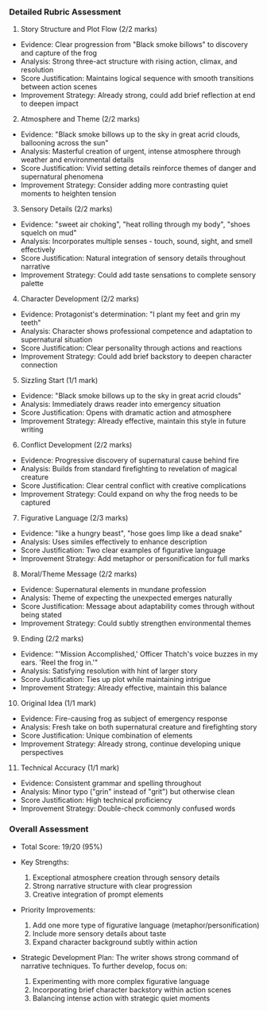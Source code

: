 ### Detailed Rubric Assessment

1. Story Structure and Plot Flow (2/2 marks)

- Evidence: Clear progression from "Black smoke billows" to discovery and capture of the frog
- Analysis: Strong three-act structure with rising action, climax, and resolution
- Score Justification: Maintains logical sequence with smooth transitions between action scenes
- Improvement Strategy: Already strong, could add brief reflection at end to deepen impact

2. Atmosphere and Theme (2/2 marks)

- Evidence: "Black smoke billows up to the sky in great acrid clouds, ballooning across the sun"
- Analysis: Masterful creation of urgent, intense atmosphere through weather and environmental details
- Score Justification: Vivid setting details reinforce themes of danger and supernatural phenomena
- Improvement Strategy: Consider adding more contrasting quiet moments to heighten tension

3. Sensory Details (2/2 marks)

- Evidence: "sweet air choking", "heat rolling through my body", "shoes squelch on mud"
- Analysis: Incorporates multiple senses - touch, sound, sight, and smell effectively
- Score Justification: Natural integration of sensory details throughout narrative
- Improvement Strategy: Could add taste sensations to complete sensory palette

4. Character Development (2/2 marks)

- Evidence: Protagonist's determination: "I plant my feet and grin my teeth"
- Analysis: Character shows professional competence and adaptation to supernatural situation
- Score Justification: Clear personality through actions and reactions
- Improvement Strategy: Could add brief backstory to deepen character connection

5. Sizzling Start (1/1 mark)

- Evidence: "Black smoke billows up to the sky in great acrid clouds"
- Analysis: Immediately draws reader into emergency situation
- Score Justification: Opens with dramatic action and atmosphere
- Improvement Strategy: Already effective, maintain this style in future writing

6. Conflict Development (2/2 marks)

- Evidence: Progressive discovery of supernatural cause behind fire
- Analysis: Builds from standard firefighting to revelation of magical creature
- Score Justification: Clear central conflict with creative complications
- Improvement Strategy: Could expand on why the frog needs to be captured

7. Figurative Language (2/3 marks)

- Evidence: "like a hungry beast", "hose goes limp like a dead snake"
- Analysis: Uses similes effectively to enhance description
- Score Justification: Two clear examples of figurative language
- Improvement Strategy: Add metaphor or personification for full marks

8. Moral/Theme Message (2/2 marks)

- Evidence: Supernatural elements in mundane profession
- Analysis: Theme of expecting the unexpected emerges naturally
- Score Justification: Message about adaptability comes through without being stated
- Improvement Strategy: Could subtly strengthen environmental themes

9. Ending (2/2 marks)

- Evidence: "'Mission Accomplished,' Officer Thatch's voice buzzes in my ears. 'Reel the frog in.'"
- Analysis: Satisfying resolution with hint of larger story
- Score Justification: Ties up plot while maintaining intrigue
- Improvement Strategy: Already effective, maintain this balance

10. Original Idea (1/1 mark)

- Evidence: Fire-causing frog as subject of emergency response
- Analysis: Fresh take on both supernatural creature and firefighting story
- Score Justification: Unique combination of elements
- Improvement Strategy: Already strong, continue developing unique perspectives

11. Technical Accuracy (1/1 mark)

- Evidence: Consistent grammar and spelling throughout
- Analysis: Minor typo ("grin" instead of "grit") but otherwise clean
- Score Justification: High technical proficiency
- Improvement Strategy: Double-check commonly confused words

### Overall Assessment

- Total Score: 19/20 (95%)
- Key Strengths:

  1. Exceptional atmosphere creation through sensory details
  2. Strong narrative structure with clear progression
  3. Creative integration of prompt elements

- Priority Improvements:

  1. Add one more type of figurative language (metaphor/personification)
  2. Include more sensory details about taste
  3. Expand character background subtly within action

- Strategic Development Plan:
  The writer shows strong command of narrative techniques. To further develop, focus on:
  1. Experimenting with more complex figurative language
  2. Incorporating brief character backstory within action scenes
  3. Balancing intense action with strategic quiet moments

